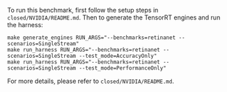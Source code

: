 To run this benchmark, first follow the setup steps in `closed/NVIDIA/README.md`. Then to generate the TensorRT engines and run the harness:

```
make generate_engines RUN_ARGS="--benchmarks=retinanet --scenarios=SingleStream"
make run_harness RUN_ARGS="--benchmarks=retinanet --scenarios=SingleStream --test_mode=AccuracyOnly"
make run_harness RUN_ARGS="--benchmarks=retinanet --scenarios=SingleStream --test_mode=PerformanceOnly"
```

For more details, please refer to `closed/NVIDIA/README.md`.